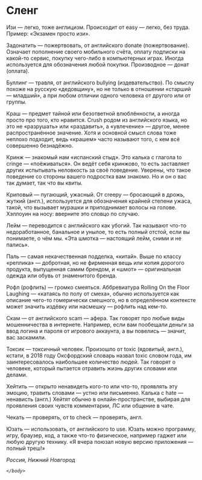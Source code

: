 <!DOCTYPE html>
<html>
    <head>
      <meta charset="utf-8">
      <meta name="author" content="Димогис">
      <title>Интернет-магазин Димогис --- покупки с быстрой доставкой</title>
    </head>
    <link rel="shortcut icon" type="imge/x-icon" href="favicon.ico">
    <body>
      <h1>Сленг</h1>
      <p>Изи — легко, тоже англицизм. Происходит от easy — легко, без труда. Пример: «Экзамен просто изи».</p>
      <p>Задонатить — пожертвовать, от английского donate (пожертвование). Означает пополнение своего мобильного счёта, оплату подписки на какой-то сервис, покупку чего-либо в компьютерных играх. Иногда используется для обозначения любой покупки. Производное — донат (оплата).</p>
      <p>Буллинг — травля, от английского bullying (издевательство). По смыслу похоже на русскую «дедовщину», но не только в отношении «старший — младший», а при любом отличии одного человека от другого или от группы.</p>
      <p>Краш — предмет тайной или безответной влюблённости, а иногда просто про того, кто нравится. Crush родом из английского языка, но это не «разрушать» или «раздавить», а «увлечение» — другое, менее распространённое значение. Хотя и основной смысл слова тоже неплохо подходит, ведь «крашем» часто называют того, с кем всё совершенно безнадёжно.</p>
 <p>Кринж — знакомый нам «испанский стыд». Это калька с глагола to cringe — «поёживаться». Он ведёт себя кринжово, то есть заставляет других испытывать неловкость за своё поведение. Уверены, что такое поведение со стороны вашего подростка вам знакомо. Но и он о вас так думает, так что вы квиты.</p>
 <p>Криповый — пугающий, ужасный. От creepy — бросающий в дрожь, жуткий (англ.), используется для обозначения крайней степени ужаса, такой, что вызывает мурашки и приподнимает волосы на голове. Хэллоуин на носу: вверните это словцо по случаю.</p>
<p>Лейм — переводится с английского как убогий. Так называют что-то недоработанное, банальное и унылое, то есть полный отстой, если вы понимаете, о чём мы. «Эта шмотка — настоящий лейм, сними и не пались».</p>
<p>Паль — самая некачественная подделка, «китай». Выше по классу «реплика» — добротная, но не фирменная вещь или копия дорогого продукта, выпущенная самим брендом, и «шмот» — оригинальная одежда или обувь от знаменитого бренда.</p>
        <p>Рофл (рофлить) — громко смеяться. Аббревиатура Rolling On the Floor Laughing — «катаясь по полу от смеха», обычно используется как описание чего-то гомерически смешного, но в определённом контексте может значить издёвку или насмешку — рофлить над кем-то.

</p>
<p>Скам — от английского scam — афера. Так говорят про любые виды мошенничества в интернете. Например, если вам пообещали деньги за ввод логина и пароля от игрового аккаунта, а вы повелись — значит, вас заскамили.
</p>
<p>Токсик — токсичный человек. Произошло от toxic (ядовитый, англ.), кстати, в 2018 году Оксфордский словарь назвал toxic словом года, им заинтересовалось наибольшее количество людей. Так говорят о человеке, который пытается отравить жизнь других словами или делами.</p>
<p>Хейтить — открыто ненавидеть кого-то или что-то, проявлять эту эмоцию, травить словами — устно или письменно. Калька с hate — ненависть (англ.) Хейтят обычно в онлайн-пространстве, выбирая для проявления своих чувств комментарии, ЛС или общение в чате.</p>
<p>Чекать — проверять, от to check — проверять, англ.</p>
<p>Юзать — использовать, от английского to use. Юзать можно программу, игру, браузер, код, а также что-то физическое, например гаджет или любую другую технику. «Я вчера поюзал новую версию приложения — полный треш!»</p>
        <address>
      Россия, Нижний Новгород

    </body>
  </html>
